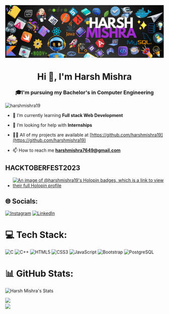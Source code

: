 <div>
  <img src="./hm.png" alt = "IMAGE">
</div>
<h1 align="center">Hi 👋, I'm Harsh Mishra</h1>
<h3 align="center">🎓I'm pursuing my Bachelor's in Computer Engineering</h3>

<p align="left"> <img src="https://komarev.com/ghpvc/?username=harshmishra19&label=Profile%20views&color=0e75b6&style=flat" alt="harshmishra19" /> </p>

- 🌱 I’m currently learning **Full stack Web Development**

- 🤝 I’m looking for help with **Internships**

- 👨‍💻 All of my projects are available at [https://github.com/harshmishra19](https://github.com/harshmishra19)

- 📫 How to reach me **harshmishra7649@gmail.com**


## HACKTOBERFEST2023
- [![An image of @harshmishra19's Holopin badges, which is a link to view their full Holopin profile](https://holopin.me/harshmishra19)](https://holopin.io/@harshmishra19)

## 🌐 Socials:
[![Instagram](https://img.shields.io/badge/Instagram-%23E4405F.svg?logo=Instagram&logoColor=white)](https://www.instagram.com/_harsh_mishra_49/) [![LinkedIn](https://img.shields.io/badge/LinkedIn-%230077B5.svg?logo=linkedin&logoColor=white)](https://www.linkedin.com/in/harsh-mishra-7bb49523a/)

# 💻 Tech Stack:
![C](https://img.shields.io/badge/c-%2300599C.svg?style=flat&logo=c&logoColor=white) ![C++](https://img.shields.io/badge/c++-%2300599C.svg?style=flat&logo=c%2B%2B&logoColor=white) ![HTML5](https://img.shields.io/badge/html5-%23E34F26.svg?style=flat&logo=html5&logoColor=white) ![CSS3](https://img.shields.io/badge/css3-%231572B6.svg?style=flat&logo=css3&logoColor=white) ![JavaScript](https://img.shields.io/badge/javascript-%23323330.svg?style=flat&logo=javascript&logoColor=%23F7DF1E) ![Bootstrap](https://img.shields.io/badge/bootstrap-%23563D7C.svg?style=flat&logo=bootstrap&logoColor=white) ![PostgreSQL](https://img.shields.io/badge/postgresql-%23316192.svg?style=flat&logo=postgresql&logoColor=white)
# 📊 GitHub Stats:

![Harsh Mishra's Stats](https://github-readme-stats.vercel.app/api?username=harshmishra19&theme=algolia&show_icons=true&hide_border=true&count_private=true)

![](https://github-readme-streak-stats.herokuapp.com/?user=harshmishra19&theme=dark&hide_border=false)<br/>
![](https://github-readme-stats.vercel.app/api/top-langs/?username=harshmishra19&theme=dark&hide_border=false&include_all_commits=true&count_private=false&layout=compact)
